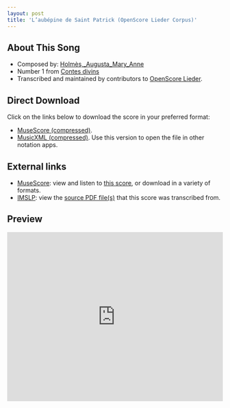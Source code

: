 ```yaml
---
layout: post
title: 'L’aubépine de Saint Patrick (OpenScore Lieder Corpus)'
---
```


## About This Song

- Composed by: [Holmès,_Augusta_Mary_Anne](https://fourscoreandmore.org/openscore/lieder/Holmès,_Augusta_Mary_Anne)
- Number 1 from [Contes divins](https://fourscoreandmore.org/openscore/lieder/Holmès,_Augusta_Mary_Anne/Contes_divins)
- Transcribed and maintained by contributors to [OpenScore Lieder].

[OpenScore Lieder]: https://musescore.com/openscore-lieder-corpus

## Direct Download

Click on the links below to download the score in your preferred format:
- [MuseScore (compressed)](https://github.com/openscore/lieder/blob/main/scores/Holmès,_Augusta_Mary_Anne/Contes_divins/1_L’aubépine_de_Saint_Patrick/lc5903060.mscz?raw=true).
- [MusicXML (compressed)](https://github.com/openscore/lieder/blob/main/scores/Holmès,_Augusta_Mary_Anne/Contes_divins/1_L’aubépine_de_Saint_Patrick/lc5903060.mxl?raw=true). Use this version to open the file in other notation apps.

## External links

- [MuseScore]: view and listen to [this score][MuseScore], or download in a variety of formats.
- [IMSLP]: view the [source PDF file(s)][IMSLP] that this score was transcribed from.

[MuseScore]: https://musescore.com/score/5903060
[IMSLP]: https://imslp.org/wiki/Special:ReverseLookup/588987

## Preview

<iframe width="100%" height="394" src="https://musescore.com/openscore-lieder-corpus/scores/5903060/embed" frameborder="0" allowfullscreen allow="autoplay; fullscreen"></iframe>
